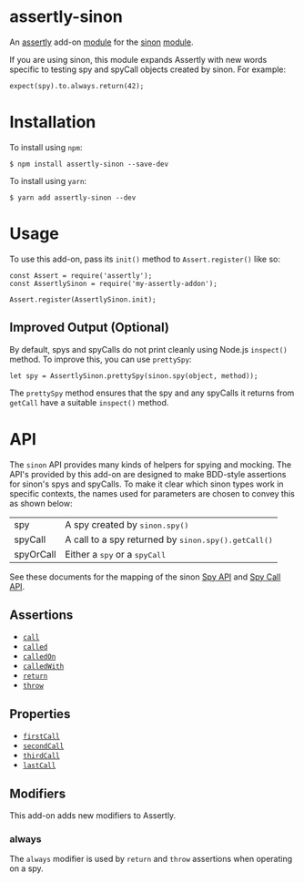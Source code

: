# assertly-sinon
An [assertly](https://github.com/dongryphon/assertly) add-on [module](https://www.npmjs.com/package/assertly) for the [sinon](https://github.com/sinonjs/sinon) [module](https://www.npmjs.com/package/sinon).

If you are using sinon, this module expands Assertly with new words specific to testing
spy and spyCall objects created by sinon. For example:

    expect(spy).to.always.return(42);

# Installation

To install using `npm`:

    $ npm install assertly-sinon --save-dev

To install using `yarn`:

    $ yarn add assertly-sinon --dev

# Usage

To use this add-on, pass its `init()` method to `Assert.register()` like so:

    const Assert = require('assertly');
    const AssertlySinon = require('my-assertly-addon');

    Assert.register(AssertlySinon.init);

## Improved Output (Optional)

By default, spys and spyCalls do not print cleanly using Node.js `inspect()` method. To
improve this, you can use `prettySpy`:

    let spy = AssertlySinon.prettySpy(sinon.spy(object, method));

The `prettySpy` method ensures that the spy and any spyCalls it returns from `getCall`
have a suitable `inspect()` method.

# API

The `sinon` API provides many kinds of helpers for spying and mocking. The API's
provided by this add-on are designed to make BDD-style assertions for sinon's spys
and spyCalls. To make it clear which sinon types work in specific contexts, the
names used for parameters are chosen to convey this as shown below:

<table>
    <tr>
        <td>spy</td><td>A spy created by <tt>sinon.spy()</tt></td>
    </tr>
    <tr>
        <td>spyCall</td><td>A call to a spy returned by <tt>sinon.spy().getCall()</tt></td>
    </tr>
    <tr>
        <td>spyOrCall</td><td>Either a <tt>spy</tt> or a <tt>spyCall</tt></td>
    </tr>
</table>

See these documents for the mapping of the sinon [Spy API](docs/spy.md) and
[Spy Call API](docs/spyCall.md).

## Assertions

 - [`call`](docs/words/call.md)
 - [`called`](docs/words/called.md)
 - [`calledOn`](docs/words/calledOn.md)
 - [`calledWith`](docs/words/calledWith.md)
 - [`return`](docs/words/return.md)
 - [`throw`](docs/words/throw.md)

## Properties

 - [`firstCall`](docs/words/firstCall.md)
 - [`secondCall`](docs/words/secondCall.md)
 - [`thirdCall`](docs/words/thirdCall.md)
 - [`lastCall`](docs/words/lastCall.md)

## Modifiers

This add-on adds new modifiers to Assertly.

### always

The `always` modifier is used by `return` and `throw` assertions when operating on
a spy.
